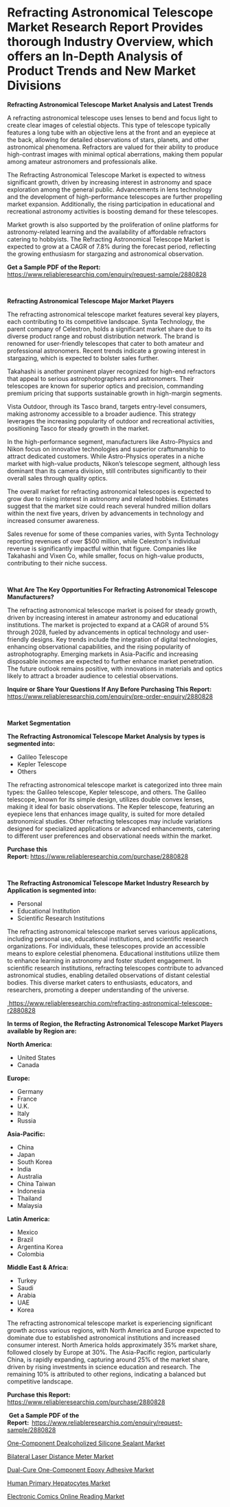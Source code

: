 <p><h1>Refracting Astronomical Telescope Market Research Report Provides thorough Industry Overview, which offers an In-Depth Analysis of Product Trends and New Market Divisions</h1></p><p><strong>Refracting Astronomical Telescope Market Analysis and Latest Trends</strong></p>
<p><p>A refracting astronomical telescope uses lenses to bend and focus light to create clear images of celestial objects. This type of telescope typically features a long tube with an objective lens at the front and an eyepiece at the back, allowing for detailed observations of stars, planets, and other astronomical phenomena. Refractors are valued for their ability to produce high-contrast images with minimal optical aberrations, making them popular among amateur astronomers and professionals alike.</p><p>The Refracting Astronomical Telescope Market is expected to witness significant growth, driven by increasing interest in astronomy and space exploration among the general public. Advancements in lens technology and the development of high-performance telescopes are further propelling market expansion. Additionally, the rising participation in educational and recreational astronomy activities is boosting demand for these telescopes.</p><p>Market growth is also supported by the proliferation of online platforms for astronomy-related learning and the availability of affordable refractors catering to hobbyists. The Refracting Astronomical Telescope Market is expected to grow at a CAGR of 7.8% during the forecast period, reflecting the growing enthusiasm for stargazing and astronomical observation.</p></p>
<p><strong>Get a Sample PDF of the Report:&nbsp;</strong> <a href="https://www.reliableresearchiq.com/enquiry/request-sample/2880828?utm_campaign=1119&utm_medium=2&utm_source=Github&utm_content=ia&utm_term=12032025&utm_id=refracting-astronomical-telescope">https://www.reliableresearchiq.com/enquiry/request-sample/2880828</a></p>
<p>&nbsp;</p>
<p><strong>Refracting Astronomical Telescope Major Market Players</strong></p>
<p><p>The refracting astronomical telescope market features several key players, each contributing to its competitive landscape. Synta Technology, the parent company of Celestron, holds a significant market share due to its diverse product range and robust distribution network. The brand is renowned for user-friendly telescopes that cater to both amateur and professional astronomers. Recent trends indicate a growing interest in stargazing, which is expected to bolster sales further. </p><p>Takahashi is another prominent player recognized for high-end refractors that appeal to serious astrophotographers and astronomers. Their telescopes are known for superior optics and precision, commanding premium pricing that supports sustainable growth in high-margin segments.</p><p>Vista Outdoor, through its Tasco brand, targets entry-level consumers, making astronomy accessible to a broader audience. This strategy leverages the increasing popularity of outdoor and recreational activities, positioning Tasco for steady growth in the market.</p><p>In the high-performance segment, manufacturers like Astro-Physics and Nikon focus on innovative technologies and superior craftsmanship to attract dedicated customers. While Astro-Physics operates in a niche market with high-value products, Nikon’s telescope segment, although less dominant than its camera division, still contributes significantly to their overall sales through quality optics.</p><p>The overall market for refracting astronomical telescopes is expected to grow due to rising interest in astronomy and related hobbies. Estimates suggest that the market size could reach several hundred million dollars within the next five years, driven by advancements in technology and increased consumer awareness.</p><p>Sales revenue for some of these companies varies, with Synta Technology reporting revenues of over $500 million, while Celestron's individual revenue is significantly impactful within that figure. Companies like Takahashi and Vixen Co, while smaller, focus on high-value products, contributing to their niche success.</p></p>
<p>&nbsp;</p>
<p><strong>What Are The Key Opportunities For Refracting Astronomical Telescope Manufacturers?</strong></p>
<p><p>The refracting astronomical telescope market is poised for steady growth, driven by increasing interest in amateur astronomy and educational institutions. The market is projected to expand at a CAGR of around 5% through 2028, fueled by advancements in optical technology and user-friendly designs. Key trends include the integration of digital technologies, enhancing observational capabilities, and the rising popularity of astrophotography. Emerging markets in Asia-Pacific and increasing disposable incomes are expected to further enhance market penetration. The future outlook remains positive, with innovations in materials and optics likely to attract a broader audience to celestial observations.</p></p>
<p><strong>Inquire or Share Your Questions If Any Before Purchasing This Report:</strong> <a href="https://www.reliableresearchiq.com/enquiry/pre-order-enquiry/2880828?utm_campaign=1119&utm_medium=2&utm_source=Github&utm_content=ia&utm_term=12032025&utm_id=refracting-astronomical-telescope">https://www.reliableresearchiq.com/enquiry/pre-order-enquiry/2880828</a></p>
<p>&nbsp;</p>
<p><strong>Market Segmentation</strong></p>
<p><strong>The Refracting Astronomical Telescope Market Analysis by types is segmented into:</strong></p>
<p><ul><li>Galileo Telescope</li><li>Kepler Telescope</li><li>Others</li></ul></p>
<p><p>The refracting astronomical telescope market is categorized into three main types: the Galileo telescope, Kepler telescope, and others. The Galileo telescope, known for its simple design, utilizes double convex lenses, making it ideal for basic observations. The Kepler telescope, featuring an eyepiece lens that enhances image quality, is suited for more detailed astronomical studies. Other refracting telescopes may include variations designed for specialized applications or advanced enhancements, catering to different user preferences and observational needs within the market.</p></p>
<p><strong>Purchase this Report:&nbsp;</strong><a href="https://www.reliableresearchiq.com/purchase/2880828?utm_campaign=1119&utm_medium=2&utm_source=Github&utm_content=ia&utm_term=12032025&utm_id=refracting-astronomical-telescope">https://www.reliableresearchiq.com/purchase/2880828</a></p>
<p>&nbsp;</p>
<p><strong>The Refracting Astronomical Telescope Market Industry Research by Application is segmented into:</strong></p>
<p><ul><li>Personal</li><li>Educational Institution</li><li>Scientific Research Institutions</li></ul></p>
<p><p>The refracting astronomical telescope market serves various applications, including personal use, educational institutions, and scientific research organizations. For individuals, these telescopes provide an accessible means to explore celestial phenomena. Educational institutions utilize them to enhance learning in astronomy and foster student engagement. In scientific research institutions, refracting telescopes contribute to advanced astronomical studies, enabling detailed observations of distant celestial bodies. This diverse market caters to enthusiasts, educators, and researchers, promoting a deeper understanding of the universe.</p></p>
<p><a href="https://www.reliableresearchiq.com/refracting-astronomical-telescope-r2880828?utm_campaign=1119&utm_medium=2&utm_source=Github&utm_content=ia&utm_term=12032025&utm_id=refracting-astronomical-telescope">&nbsp;https://www.reliableresearchiq.com/refracting-astronomical-telescope-r2880828</a></p>
<p><strong>In terms of Region, the Refracting Astronomical Telescope Market Players available by Region are:</strong></p>
<p>
    <p> <strong> North America: </strong>
        <ul>
            <li>United States</li>
            <li>Canada</li>
        </ul>
        </p> 
    <p> <strong> Europe: </strong>
        <ul>
            <li>Germany</li>
            <li>France</li>
            <li>U.K.</li>
            <li>Italy</li>
            <li>Russia</li>
        </ul>
        </p> 
    <p> <strong> Asia-Pacific: </strong>
        <ul>
            <li>China</li>
            <li>Japan</li>
            <li>South Korea</li>
            <li>India</li>
            <li>Australia</li>
            <li>China Taiwan</li>
            <li>Indonesia</li>
            <li>Thailand</li>
            <li>Malaysia</li>
        </ul>
        </p> 
    <p> <strong> Latin America: </strong>
        <ul>
            <li>Mexico</li>
            <li>Brazil</li>
            <li>Argentina Korea</li>
            <li>Colombia</li>
        </ul>
        </p> 
    <p> <strong> Middle East & Africa: </strong>
        <ul>
            <li>Turkey</li>
            <li>Saudi</li>
            <li>Arabia</li>
            <li>UAE</li>
            <li>Korea</li>
        </ul>
    </p>
    </p>
<p><p>The refracting astronomical telescope market is experiencing significant growth across various regions, with North America and Europe expected to dominate due to established astronomical institutions and increased consumer interest. North America holds approximately 35% market share, followed closely by Europe at 30%. The Asia-Pacific region, particularly China, is rapidly expanding, capturing around 25% of the market share, driven by rising investments in science education and research. The remaining 10% is attributed to other regions, indicating a balanced but competitive landscape.</p></p>
<p><strong>Purchase this Report: </strong><a href="https://www.reliableresearchiq.com/purchase/2880828?utm_campaign=1119&utm_medium=2&utm_source=Github&utm_content=ia&utm_term=12032025&utm_id=refracting-astronomical-telescope">https://www.reliableresearchiq.com/purchase/2880828</a></p>
<p>&nbsp;<strong>Get a Sample PDF of the Report:&nbsp;&nbsp;</strong><a href="https://www.reliableresearchiq.com/enquiry/request-sample/2880828?utm_campaign=1119&utm_medium=2&utm_source=Github&utm_content=ia&utm_term=12032025&utm_id=refracting-astronomical-telescope">https://www.reliableresearchiq.com/enquiry/request-sample/2880828</a></p>
<p><strong></strong></p>
<p><p><a href="https://github.com/filinjaic7/Market-Research-Report-List-1/blob/main/one-component-dealcoholized-silicone-sealant-market.md?utm_campaign=1119&utm_medium=2&utm_source=Github&utm_content=ia&utm_term=12032025&utm_id=refracting-astronomical-telescope">One-Component Dealcoholized Silicone Sealant Market</a></p><p><a href="https://github.com/tahjaylestro/Market-Research-Report-List-1/blob/main/bilateral-laser-distance-meter-market.md?utm_campaign=1119&utm_medium=2&utm_source=Github&utm_content=ia&utm_term=12032025&utm_id=refracting-astronomical-telescope">Bilateral Laser Distance Meter Market</a></p><p><a href="https://github.com/rocicbenton/Market-Research-Report-List-1/blob/main/dual-cure-one-component-epoxy-adhesive-market.md?utm_campaign=1119&utm_medium=2&utm_source=Github&utm_content=ia&utm_term=12032025&utm_id=refracting-astronomical-telescope">Dual-Cure One-Component Epoxy Adhesive Market</a></p><p><a href="https://github.com/ishikodehira/Market-Research-Report-List-1/blob/main/human-primary-hepatocytes-market.md?utm_campaign=1119&utm_medium=2&utm_source=Github&utm_content=ia&utm_term=12032025&utm_id=refracting-astronomical-telescope">Human Primary Hepatocytes Market</a></p><p><a href="https://github.com/klenaestien23/Market-Research-Report-List-1/blob/main/electronic-comics-online-reading-market.md?utm_campaign=1119&utm_medium=2&utm_source=Github&utm_content=ia&utm_term=12032025&utm_id=refracting-astronomical-telescope">Electronic Comics Online Reading Market</a></p></p>